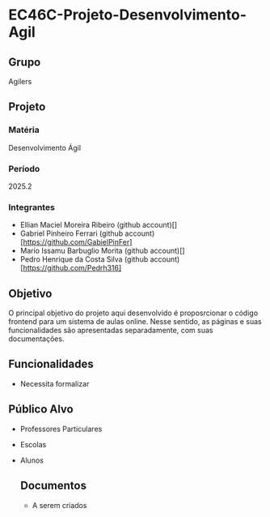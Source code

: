 # EC46C-Projeto-Desenvolvimento-Agil

## Grupo
Agilers

## Projeto
### Matéria
Desenvolvimento Ágil
### Período
2025.2
### Integrantes
- Ellian Maciel Moreira Ribeiro (github account)[]
- Gabriel Pinheiro Ferrari (github account)[https://github.com/GabielPinFer]
- Mario Issamu Barbuglio Morita (github account)[]
- Pedro Henrique da Costa Silva (github account)[https://github.com/Pedrh316]

## Objetivo
O principal objetivo do projeto aqui desenvolvido é proposrcionar o código frontend para um sistema de aulas online. Nesse sentido, as páginas e suas funcionalidades são apresentadas separadamente, com suas documentações.

## Funcionalidades
- Necessita formalizar

## Público Alvo
- Professores Particulares
- Escolas
- Alunos

  ## Documentos
  - A serem criados
